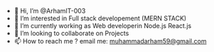 - 👋 Hi, I’m @ArhamIT-003
- 👀 I’m interested in Full stack developement (MERN STACK)
- 🌱 I’m currently working as Web developerin Node.js React.js
- 💞️ I’m looking to collaborate on Projects
- 📫 How to reach me ? email me: muhammadarham59@gmail.com

<!---
ArhamIT-003/ArhamIT-003 is a ✨ special ✨ repository because its `README.md` (this file) appears on your GitHub profile.
You can click the Preview link to take a look at your changes.
--->
